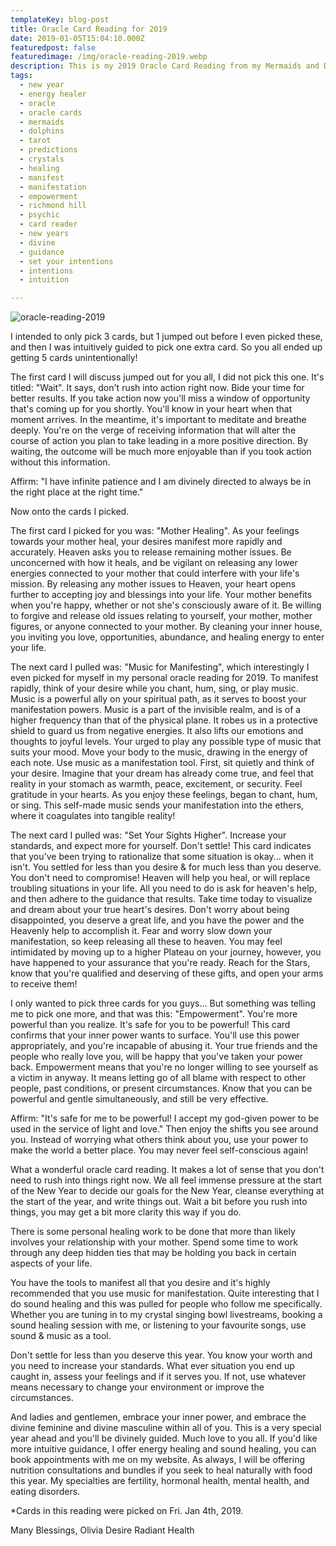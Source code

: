 ```yaml
---
templateKey: blog-post
title: Oracle Card Reading for 2019
date: 2019-01-05T15:04:10.000Z
featuredpost: false
featuredimage: /img/oracle-reading-2019.webp
description: This is my 2019 Oracle Card Reading from my Mermaids and Dolphins deck by Doreen Virtue for all of my followers on Instagram, Facebook, YouTube, and my website. The cards I pulled are very interesting.
tags:
  - new year
  - energy healer
  - oracle
  - oracle cards
  - mermaids
  - dolphins
  - tarot
  - predictions
  - crystals
  - healing
  - manifest
  - manifestation
  - empowerment
  - richmond hill
  - psychic
  - card reader
  - new years
  - divine
  - guidance
  - set your intentions
  - intentions
  - intuition

---
```

![oracle-reading-2019](/img/oracle-reading-2019.webp)


 

I intended to only pick 3 cards, but 1 jumped out before I even picked these, and then I was intuitively guided to pick one extra card. So you all ended up getting 5 cards unintentionally!

 

The first card I will discuss jumped out for you all, I did not pick this one. It's titled: "Wait". It says, don't rush into action right now. Bide your time for better results. If you take action now you'll miss a window of opportunity that's coming up for you shortly. You'll know in your heart when that moment arrives. In the meantime, it's important to meditate and breathe deeply. You're on the verge of receiving information that will alter the course of action you plan to take leading in a more positive direction. By waiting, the outcome will be much more enjoyable than if you took action without this information.

Affirm: "I have infinite patience and I am divinely directed to always be in the right place at the right time."

 

Now onto the cards I picked.

 

The first card I picked for you was: "Mother Healing". As your feelings towards your mother heal, your desires manifest more rapidly and accurately. Heaven asks you to release remaining mother issues. Be unconcerned with how it heals, and be vigilant on releasing any lower energies connected to your mother that could interfere with your life's mission. By releasing any mother issues to Heaven, your heart opens further to accepting joy and blessings into your life. Your mother benefits when you're happy, whether or not she's consciously aware of it. Be willing to forgive and release old issues relating to yourself, your mother, mother figures, or anyone connected to your mother. By cleaning your inner house, you inviting you love, opportunities, abundance, and healing energy to enter your life. 

 

The next card I pulled was: "Music for Manifesting", which interestingly I even picked for myself in my personal oracle reading for 2019. To manifest rapidly, think of your desire while you chant, hum, sing, or play music. Music is a powerful ally on your spiritual path, as it serves to boost your manifestation powers. Music is a part of the invisible realm, and is of a higher frequency than that of the physical plane. It robes us in a protective shield to guard us from negative energies. It also lifts our emotions and thoughts to joyful levels. Your urged to play any possible type of music that suits your mood. Move your body to the music, drawing in the energy of each note. Use music as a manifestation tool. First, sit quietly and think of your desire. Imagine that your dream has already come true, and feel that reality in your stomach as warmth, peace, excitement, or security. Feel gratitude in your hearts. As you enjoy these feelings, began to chant, hum, or sing. This self-made music sends your manifestation into the ethers, where it coagulates into tangible reality! 

 

The next card I pulled was: "Set Your Sights Higher". Increase your standards, and expect more for yourself. Don't settle! This card indicates that you've been trying to rationalize that some situation is okay... when it isn't. You settled for less than you desire & for much less than you deserve. You don't need to compromise! Heaven will help you heal, or will replace troubling situations in your life. All you need to do is ask for heaven's help, and then adhere to the guidance that results. Take time today to visualize and dream about your true heart's desires. Don't worry about being disappointed, you deserve a great life, and you have the power and the Heavenly help to accomplish it. Fear and worry slow down your manifestation, so keep releasing all these to heaven. You may feel intimidated by moving up to a higher Plateau on your journey, however, you have happened to your assurance that you're ready. Reach for the Stars, know that you're qualified and deserving of these gifts, and open your arms to receive them! 

 

I only wanted to pick three cards for you guys... But something was telling me to pick one more, and that was this: "Empowerment". You're more powerful than you realize. It's safe for you to be powerful! This card confirms that your inner power wants to surface. You'll use this power appropriately, and you're incapable of abusing it. Your true friends and the people who really love you, will be happy that you've taken your power back. Empowerment means that you're no longer willing to see yourself as a victim in anyway. It means letting go of all blame with respect to other people, past conditions, or present circumstances. Know that you can be powerful and gentle simultaneously, and still be very effective. 

Affirm: "It's safe for me to be powerful! I accept my god-given power to be used in the service of light and love." Then enjoy the shifts you see around you. Instead of worrying what others think about you, use your power to make the world a better place. You may never feel self-conscious again! 

 

 

What a wonderful oracle card reading. It makes a lot of sense that you don't need to rush into things right now. We all feel immense pressure at the start of the New Year to decide our goals for the New Year, cleanse everything at the start of the year, and write things out. Wait a bit before you rush into things, you may get a bit more clarity this way if you do. 

There is some personal healing work to be done that more than likely involves your relationship with your mother. Spend some time to work through any deep hidden ties that may be holding you back in certain aspects of your life. 

You have the tools to manifest all that you desire and it's highly recommended that you use music for manifestation. Quite interesting that I do sound healing and this was pulled for people who follow me specifically. Whether you are tuning in to my crystal singing bowl livestreams, booking a sound healing session with me, or listening to your favourite songs, use sound & music as a tool. 

Don't settle for less than you deserve this year. You know your worth and you need to increase your standards. What ever situation you end up caught in, assess your feelings and if it serves you. If not, use whatever means necessary to change your environment or improve the circumstances. 

And ladies and gentlemen, embrace your inner power, and embrace the divine feminine and divine masculine within all of you. This is a very special year ahead and you'll be divinely guided. Much love to you all. If you'd like more intuitive guidance, I offer energy healing and sound healing, you can book appointments with me on my website. As always, I will be offering nutrition consultations and bundles if you seek to heal naturally with food this year. My specialties are fertility, hormonal health, mental health, and eating disorders.

  

*Cards in this reading were picked on Fri. Jan 4th, 2019.

Many Blessings,
Olivia
Desire Radiant Health